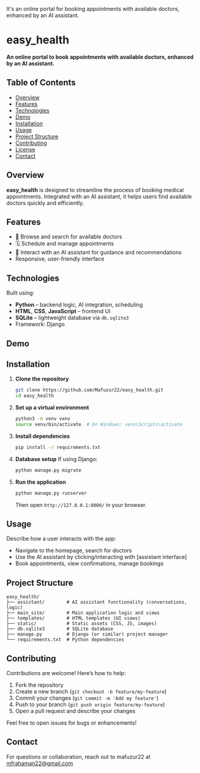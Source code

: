 It's an online portal for booking appointments with available doctors, enhanced by an AI assistant.

# easy_health

**An online portal to book appointments with available doctors, enhanced by an AI assistant.**

## Table of Contents
- [Overview](#overview)
- [Features](#features)
- [Technologies](#technologies)
- [Demo](#demo)
- [Installation](#installation)
- [Usage](#usage)
- [Project Structure](#project-structure)
- [Contributing](#contributing)
- [License](#license)
- [Contact](#contact)

## Overview
**easy_health** is designed to streamline the process of booking medical appointments. Integrated with an AI assistant, it helps users find available doctors quickly and efficiently.

## Features
- 🔘 Browse and search for available doctors
- 🗓 Schedule and manage appointments
- 🤖 Interact with an AI assistant for guidance and recommendations
-  Responsive, user-friendly interface

## Technologies
Built using:
- **Python** – backend logic, AI integration, scheduling
- **HTML**, **CSS**, **JavaScript** – frontend UI
- **SQLite** – lightweight database via `db.sqlite3`
- Framework: Django

## Demo

## Installation

1. **Clone the repository**
   ```bash
   git clone https://github.com/Mafuzur22/easy_health.git
   cd easy_health
   ```

2. **Set up a virtual environment**

   ```bash
   python3 -m venv venv
   source venv/bin/activate  # On Windows: venv\Scripts\activate
   ```
3. **Install dependencies**

   ```bash
   pip install -r requirements.txt
   ```
4. **Database setup**
   If using Django:

   ```bash
   python manage.py migrate
   ```
5. **Run the application**

   ```bash
   python manage.py runserver
   ```

   Then open `http://127.0.0.1:8000/` in your browser.

## Usage

Describe how a user interacts with the app:

* Navigate to the homepage, search for doctors
* Use the AI assistant by clicking/interacting with \[assistant interface]
* Book appointments, view confirmations, manage bookings

## Project Structure

```
easy_health/
├── assistant/        # AI assistant functionality (conversations, logic)
├── main_site/        # Main application logic and views
├── templates/        # HTML templates (UI views)
├── static/           # Static assets (CSS, JS, images)
├── db.sqlite3        # SQLite database
├── manage.py         # Django (or similar) project manager
└── requirements.txt  # Python dependencies
```

## Contributing

Contributions are welcome! Here’s how to help:

1. Fork the repository
2. Create a new branch (`git checkout -b feature/my-feature`)
3. Commit your changes (`git commit -m 'Add my feature'`)
4. Push to your branch (`git push origin feature/my-feature`)
5. Open a pull request and describe your changes

Feel free to open issues for bugs or enhancements!

## Contact

For questions or collaboration, reach out to mafuzur22 at mfrahaman22@gmail.com
